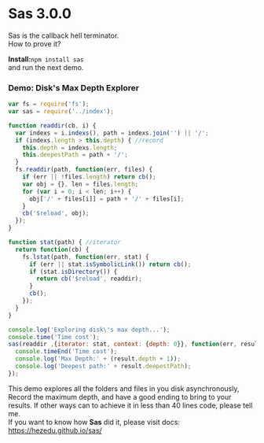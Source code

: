 # Sas 3.0.0
Sas is the callback hell terminator.<br>
How to prove it?

**Install:**`npm install sas`<br>
and run the next demo.
### Demo: Disk's Max Depth Explorer
```js
var fs = require('fs');
var sas = require('../index');

function readdir(cb, i) {
  var indexs = i.indexs(), path = indexs.join('') || '/';
  if (indexs.length > this.depth) { //record
    this.depth = indexs.length;
    this.deepestPath = path + '/';
  }
  fs.readdir(path, function(err, files) {
    if (err || !files.length) return cb();
    var obj = {}, len = files.length;
    for (var i = 0; i < len; i++) {
      obj['/' + files[i]] = path + '/' + files[i];
    }
    cb('$reload', obj);
  });
}

function stat(path) { //iterator
  return function(cb) {
    fs.lstat(path, function(err, stat) {
      if (err || stat.isSymbolicLink()) return cb();
      if (stat.isDirectory()) {
        return cb('$reload', readdir);
      }
      cb();
    });
  }
}

console.log('Exploring disk\'s max depth...');
console.time('Time cost');
sas(readdir ,{iterator: stat, context: {depth: 0}}, function(err, result) {
  console.timeEnd('Time cost');
  console.log('Max Depth:' + (result.depth + 1));
  console.log('Deepest path:' + result.deepestPath);
});
```
This demo explores all the folders and files in you disk asynchronously, Record the maximum depth,
and have a good ending to bring to your results.
If other ways can to achieve it in less than 40 lines code, please tell me.<br>
If you want to know how **Sas** did it, please visit docs:<br>
https://hezedu.github.io/sas/
